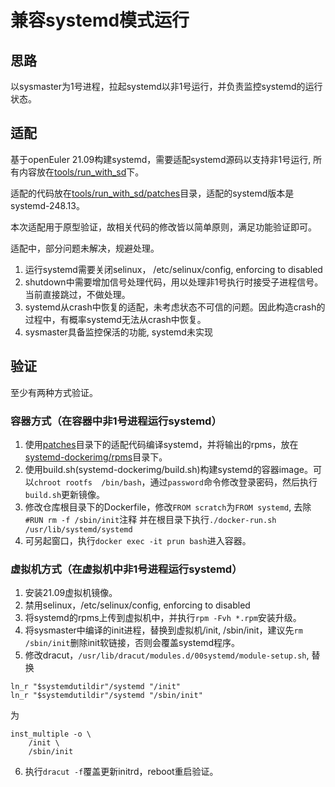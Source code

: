 # 兼容systemd模式运行

## 思路
以sysmaster为1号进程，拉起systemd以非1号运行，并负责监控systemd的运行状态。

## 适配
基于openEuler 21.09构建systemd，需要适配systemd源码以支持非1号运行, 所有内容放在[tools/run_with_sd]()下。

适配的代码放在[tools/run_with_sd/patches](patches/)目录，适配的systemd版本是systemd-248.13。

本次适配用于原型验证，故相关代码的修改皆以简单原则，满足功能验证即可。

适配中，部分问题未解决，规避处理。

1. 运行systemd需要关闭selinux， /etc/selinux/config, enforcing to disabled
2. shutdown中需要增加信号处理代码，用以处理非1号执行时接受子进程信号。当前直接跳过，不做处理。
3. systemd从crash中恢复的适配，未考虑状态不可信的问题。因此构造crash的过程中，有概率systemd无法从crash中恢复。
4. sysmaster具备监控保活的功能, systemd未实现

## 验证
至少有两种方式验证。
### 容器方式（在容器中非1号进程运行systemd）
1. 使用[patches](patches/)目录下的适配代码编译systemd，并将输出的rpms，放在[systemd-dockerimg/rpms](systemd-dockerimg/rpms/)目录下。
2. 使用build.sh(systemd-dockerimg/build.sh)构建systemd的容器image。可以`chroot rootfs  /bin/bash`，通过`password`命令修改登录密码，然后执行`build.sh`更新镜像。
3. 修改仓库根目录下的Dockerfile，修改`FROM scratch`为`FROM systemd`, 去除`#RUN rm -f /sbin/init`注释 并在根目录下执行`./docker-run.sh /usr/lib/systemd/systemd`
4. 可另起窗口，执行`docker exec -it prun bash`进入容器。

### 虚拟机方式（在虚拟机中非1号进程运行systemd）
1. 安装21.09虚拟机镜像。
2. 禁用selinux，/etc/selinux/config, enforcing to disabled
3. 将systemd的rpms上传到虚拟机中，并执行`rpm -Fvh *.rpm`安装升级。
4. 将sysmaster中编译的init进程，替换到虚拟机/init, /sbin/init，建议先`rm /sbin/init`删除init软链接，否则会覆盖systemd程序。
5. 修改dracut，`/usr/lib/dracut/modules.d/00systemd/module-setup.sh`, 替换

```
ln_r "$systemdutildir"/systemd "/init"
ln_r "$systemdutildir"/systemd "/sbin/init"
```
为

```
inst_multiple -o \
    /init \
    /sbin/init
```
6. 执行`dracut -f`覆盖更新initrd，reboot重启验证。
